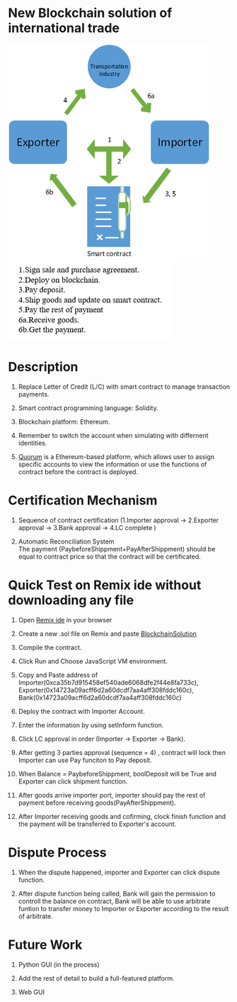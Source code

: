 # New Blockchain solution of international trade

![image](https://github.com/hhh2012aa/55564/blob/master/44834455_1217049235110214_847730508761661440_n.png?raw=true) ![image](https://github.com/hhh2012aa/55564/blob/master/123456.png?raw=true) 
       
      

# Description

1. Replace Letter of Credit (L/C) with smart contract to manage transaction payments.

2. Smart contract programming language: Solidity.

3. Blockchain platform: Ethereum.

4. Remember to switch the account when simulating with differnent identities. 

5. [Quorum](https://github.com/jpmorganchase/quorum) is a Ethereum-based platform, which allows user to assign specific accounts to view the information or use the functions of contract before the contract is deployed.

# Certification Mechanism
1. Sequence of contract certification (1.Importer approval -> 2.Exporter approval -> 3.Bank approval -> 4.LC complete )

2. Automatic Reconciliation System  <br />
The payment (PaybeforeShippment+PayAfterShippment) should be equal to contract price so that the contract will be certificated.

# Quick Test on Remix ide without downloading any file
1. Open [Remix ide]( https://ethereum.github.io/browser-solidity/#optimize=false) in your browser

2. Create a new .sol file on Remix and paste [BlockchainSolution](https://gist.githubusercontent.com/hhh2012aa/b72338cdbb2949a764acdad4ca2682a8/raw/b0382080907d8ed829aac26e4c5f2e5161684dc9/BlockchainSolution1114.sol) 

3. Compile the contract.

4. Click Run and Choose JavaScript VM environment.

5. Copy and Paste address of Importer(0xca35b7d915458ef540ade6068dfe2f44e8fa733c), Exporter(0x14723a09acff6d2a60dcdf7aa4aff308fddc160c), Bank(0x14723a09acff6d2a60dcdf7aa4aff308fddc160c)

6. Deploy the contract with Importer Account.

7. Enter the information by using setInform function.

8. Click LC approval in order (Importer -> Exporter -> Bank).

9. After getting 3 parties approval (sequence = 4) , contract will lock then Importer can use Pay funciton to Pay deposit.

10. When Balance = PaybeforeShippment, boolDeposit will be True and Exporter can click shipment function.

11. After goods arrive importer port, importer should pay the rest of payment before receiving goods(PayAfterShippment).

12. After Importer receiving goods and cofirming, clock finish function and the payment will be transferred to Exporter's account.

# Dispute Process
1. When the dispute happened, importer and Exporter can click dispute function.

2. After dispute function being called, Bank will gain the permission to controll the balance on contract, 
Bank will be able to use arbitrate funtion to transfer money to Importer or Exporter  according to the result of arbitrate.

# Future Work
1. Python GUI (in the process)

2. Add the rest of detail to build a full-featured platform.

3. Web GUI

